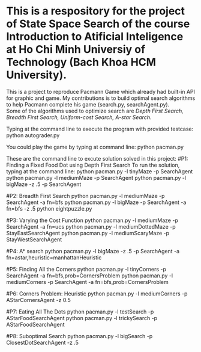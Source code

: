 # This is a respository for the project of State Space Search of the course Introduction to Atificial Inteligence at Ho Chi Minh Universiy of Technology (Bach Khoa HCM University).

This is a project to reproduce Pacmann Game which already had built-in API for graphic and game. My contributions is to build optimal search algorithms to help Pacmann complete his game (search.py, searchAgent.py). <br>
Some of the algorithms used to optimize search are *Depth First Search, Breadth First Search, Uniform-cost Search, A-star Search.*

Typing at the command line to execute the program with provided testcase: 
python autograder.py

You could play the game by typing at command line:
python pacman.py

These are the command line to excute solution solved in this project:
#P1: Finding a Fixed Food Dot using Depth First Search
To run the solution, typing at the command line:
python pacman.py -l tinyMaze -p SearchAgent
python pacman.py -l mediumMaze -p SearchAgent
python pacman.py -l bigMaze -z .5 -p SearchAgent

#P2: Breadth First Search
python pacman.py -l mediumMaze -p SearchAgent -a fn=bfs
python pacman.py -l bigMaze -p SearchAgent -a fn=bfs -z .5
python eightpuzzle.py

#P3: Varying the Cost Function
python pacman.py -l mediumMaze -p SearchAgent -a fn=ucs
python pacman.py -l mediumDottedMaze -p StayEastSearchAgent
python pacman.py -l mediumScaryMaze -p StayWestSearchAgent

#P4: A* search
python pacman.py -l bigMaze -z .5 -p SearchAgent -a fn=astar,heuristic=manhattanHeuristic

#P5: Finding All the Corners
python pacman.py -l tinyCorners -p SearchAgent -a fn=bfs,prob=CornersProblem
python pacman.py -l mediumCorners -p SearchAgent -a fn=bfs,prob=CornersProblem

#P6: Corners Problem: Heuristic
python pacman.py -l mediumCorners -p AStarCornersAgent -z 0.5

#P7: Eating All The Dots
python pacman.py -l testSearch -p AStarFoodSearchAgent
python pacman.py -l trickySearch -p AStarFoodSearchAgent

#P8: Suboptimal Search
python pacman.py -l bigSearch -p ClosestDotSearchAgent -z .5
